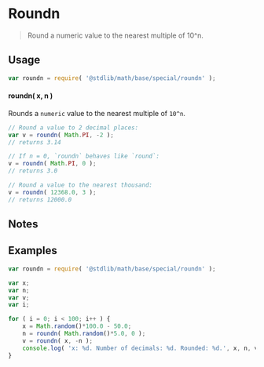 Roundn
===
> Round a numeric value to the nearest multiple of 10^n.

<!-- <usage> -->
## Usage

``` javascript
var roundn = require( '@stdlib/math/base/special/roundn' );
```

#### roundn( x, n )

Rounds a `numeric` value to the nearest multiple of `10^n`.

``` javascript
// Round a value to 2 decimal places:
var v = roundn( Math.PI, -2 );
// returns 3.14

// If n = 0, `roundn` behaves like `round`:
v = roundn( Math.PI, 0 );
// returns 3.0

// Round a value to the nearest thousand:
v = roundn( 12368.0, 3 );
// returns 12000.0
```
<!-- </usage> -->

<!-- <notes> -->
## Notes

<!-- FIXME: add note to README about situations like `x = 0.2 + 0.1 = 0.30000000000000004` => `roundn(x,-16) = 0.3000000000000001`, which is due to `x * 10^16 = 3000000000000000.5`; i.e., no guarantee that a scaled number will have the same digit sequence due to binary format. May be able to flag this in code by checking if the user is attempting to round the second-to-last or last digit of a decimal number. Julia includes a note (http://docs.julialang.org/en/release-0.4/stdlib/math/#Base.round) as does Python (https://docs.python.org/2/library/functions.html#round and https://docs.python.org/3/library/functions.html#round) -->
<!-- </notes> -->

<!-- <examples> -->
## Examples

``` javascript
var roundn = require( '@stdlib/math/base/special/roundn' );

var x;
var n;
var v;
var i;

for ( i = 0; i < 100; i++ ) {
	x = Math.random()*100.0 - 50.0;
	n = roundn( Math.random()*5.0, 0 );
    v = roundn( x, -n );
	console.log( 'x: %d. Number of decimals: %d. Rounded: %d.', x, n, v );
}
```
<!-- </examples> -->

<!-- <links> -->
<!-- </links> -->
